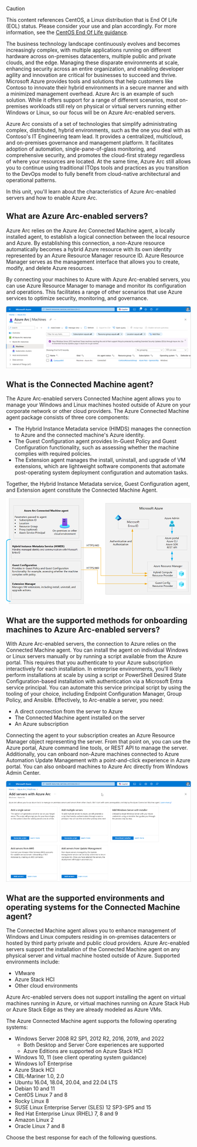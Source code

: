 > [!CAUTION]
> This content references CentOS, a Linux distribution that is End Of Life (EOL) status. Please consider your use and plan accordingly. For more information, see the [CentOS End Of Life guidance](/azure/virtual-machines/workloads/centos/centos-end-of-life).

The business technology landscape continuously evolves and becomes increasingly complex, with multiple applications running on different hardware across on-premises datacenters, multiple public and private clouds, and the edge. Managing these disparate environments at scale, enhancing security across an entire organization, and enabling developer agility and innovation are critical for businesses to succeed and thrive. Microsoft Azure provides tools and solutions that help customers like Contoso to innovate their hybrid environments in a secure manner and with a minimized management overhead. Azure Arc is an example of such solution. While it offers support for a range of different scenarios, most on-premises workloads still rely on physical or virtual servers running either Windows or Linux, so our focus will be on Azure Arc-enabled servers.

Azure Arc consists of a set of technologies that simplify administrating complex, distributed, hybrid environments, such as the one you deal with as Contoso's IT Engineering team lead. It provides a centralized, multicloud, and on-premises governance and management platform. It facilitates adoption of automation, single-pane-of-glass monitoring, and comprehensive security, and promotes the cloud-first strategy regardless of where your resources are located. At the same time, Azure Arc still allows you to continue using traditional ITOps tools and practices as you transition to the DevOps model to fully benefit from cloud-native architectural and operational patterns.

In this unit, you'll learn about the characteristics of Azure Arc-enabled servers and how to enable Azure Arc.

## What are Azure Arc-enabled servers?

Azure Arc relies on the Azure Arc Connected Machine agent, a locally installed agent, to establish a logical connection between the local resource and Azure. By establishing this connection, a non-Azure resource automatically becomes a hybrid Azure resource with its own identity represented by an Azure Resource Manager resource ID. Azure Resource Manager serves as the management interface that allows you to create, modify, and delete Azure resources.

By connecting your machines to Azure with Azure Arc-enabled servers, you can use Azure Resource Manager to manage and monitor its configuration and operations. This facilitates a range of other scenarios that use Azure services to optimize security, monitoring, and governance.

![A screenshot of the Azure portal displaying the entry representing an Azure Arc-enabled Windows server.](../media/2-azure-arc-enabled-vm-portal.png)

## What is the Connected Machine agent?

The Azure Arc-enabled servers Connected Machine agent allows you to manage your Windows and Linux machines hosted outside of Azure on your corporate network or other cloud providers. The Azure Connected Machine agent package consists of three core components:

- The Hybrid Instance Metadata service (HIMDS) manages the connection to Azure and the connected machine's Azure identity.
- The Guest Configuration agent provides In-Guest Policy and Guest Configuration functionality, such as assessing whether the machine complies with required policies.
- The Extension agent manages the install, uninstall, and upgrade of VM extensions, which are lightweight software components that automate post-operating system deployment configuration and automation tasks.

Together, the Hybrid Instance Metadata service, Guest Configuration agent, and Extension agent constitute the Connected Machine Agent.

![A diagram outlining the core components of the Connected Machine agent.](../media/2-connected-machine-agent.png)

## What are the supported methods for onboarding machines to Azure Arc-enabled servers?

With Azure Arc-enabled servers, the connection to Azure relies on the Connected Machine agent. You can install the agent on individual Windows or Linux servers manually or by running a script available from the Azure portal. This requires that you authenticate to your Azure subscription interactively for each installation. In enterprise environments, you'll likely perform installations at scale by using a script or PowerShell Desired State Configuration-based installation with authentication via a Microsoft Entra service principal. You can automate this service principal script by using the tooling of your choice, including Endpoint Configuration Manager, Group Policy, and Ansible. Effectively, to Arc-enable a server, you need:

- A direct connection from the server to Azure
- The Connected Machine agent installed on the server
- An Azure subscription

Connecting the agent to your subscription creates an Azure Resource Manager object representing the server. From that point on, you can use the Azure portal, Azure command line tools, or REST API to manage the server. Additionally, you can onboard non-Azure machines connected to Azure Automation Update Management with a point-and-click experience in Azure portal. You can also onboard machines to Azure Arc directly from Windows Admin Center.

![Screenshot that depicts the multiple options to onboard to Azure Arc-enabled servers for single server, multiple servers, and update management](../media/2-multiple-gen-script.png)

## What are the supported environments and operating systems for the Connected Machine agent?

The Connected Machine agent allows you to enhance management of Windows and Linux computers residing in on-premises datacenters or hosted by third party private and public cloud providers. Azure Arc-enabled servers support the installation of the Connected Machine agent on any physical server and virtual machine hosted outside of Azure. Supported environments include:

- VMware
- Azure Stack HCI
- Other cloud environments

Azure Arc-enabled servers does not support installing the agent on virtual machines running in Azure, or virtual machines running on Azure Stack Hub or Azure Stack Edge as they are already modeled as Azure VMs.

The Azure Connected Machine agent supports the following operating systems:

- Windows Server 2008 R2 SP1, 2012 R2, 2016, 2019, and 2022
  - Both Desktop and Server Core experiences are supported
  - Azure Editions are supported on Azure Stack HCI
- Windows 10, 11 (see client operating system guidance)
- Windows IoT Enterprise
- Azure Stack HCI
- CBL-Mariner 1.0, 2.0
- Ubuntu 16.04, 18.04, 20.04, and 22.04 LTS
- Debian 10 and 11
- CentOS Linux 7 and 8
- Rocky Linux 8
- SUSE Linux Enterprise Server (SLES) 12 SP3-SP5 and 15
- Red Hat Enterprise Linux (RHEL) 7, 8 and 9
- Amazon Linux 2
- Oracle Linux 7 and 8

Choose the best response for each of the following questions.
